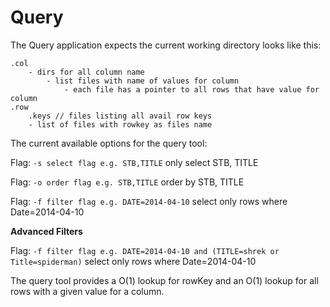 # Query

The Query application expects the current working directory looks like this:
 
```
.col
    - dirs for all column name
        - list files with name of values for column
            - each file has a pointer to all rows that have value for column
.row
    .keys // files listing all avail row keys
    - list of files with rowkey as files name
```

The current available options for the query tool: 

Flag: `-s select flag e.g. STB,TITLE` only select STB, TITLE

Flag: `-o order flag e.g. STB,TITLE` order by STB, TITLE

Flag: `-f filter flag e.g. DATE=2014-04-10` select only rows where Date=2014-04-10

**Advanced Filters**


Flag: `-f filter flag e.g. DATE=2014-04-10 and (TITLE=shrek or Title=spiderman)` select only rows where Date=2014-04-10


The query tool provides a O(1) lookup for rowKey and an O(1) lookup for all rows with a given value for a column.


